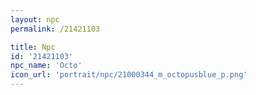 ```yaml
---
layout: npc
permalink: /21421103

title: Npc
id: '21421103'
npc_name: 'Octo'
icon_url: 'portrait/npc/21000344_m_octopusblue_p.png'
---
```

